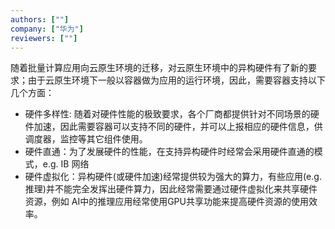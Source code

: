 ```yaml
---
authors: [""]
company: ["华为"]
reviewers: [""]
---
```

随着批量计算应用向云原生环境的迁移，对云原生环境中的异构硬件有了新的要求；由于云原生环境下一般以容器做为应用的运行环境，因此，需要容器支持以下几个方面：
- 硬件多样性: 随着对硬件性能的极致要求，各个厂商都提供针对不同场景的硬件加速，因此需要容器可以支持不同的硬件，并可以上报相应的硬件信息，供调度器，监控等其它组件使用。
- 硬件直通：为了发展硬件的性能，在支持异构硬件时经常会采用硬件直通的模式，e.g. IB 网络
- 硬件虚拟化：异构硬件(或硬件加速)经常提供较为强大的算力，有些应用(e.g. 推理)并不能完全发挥出硬件算力，因此经常需要通过硬件虚拟化来共享硬件资源，例如 AI中的推理应用经常使用GPU共享功能来提高硬件资源的使用效率。

